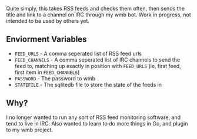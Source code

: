 Quite simply, this takes RSS feeds and checks them often, then sends the title and link to a channel on IRC through my wmb bot. Work in progress, not intended to be used by others yet.

## Enviorment Variables
- `FEED_URLS` - A comma seperated list of RSS feed urls
- `FEED_CHANNELS` - A comma seperated list of IRC channels to send the feed to, matching up exactly in position with `FEED_URLS` (ie, first feed, first item in `FEED_CHANNELS`)
- `PASSWORD` - The password to wmb
- `STATEFILE` - The sqlitedb file to store the state of the feeds in

## Why?
I no longer wanted to run any sort of RSS feed monitoring software, and tend to live in IRC. Also wanted to learn to do more things in Go, and plugin to my wmb project.